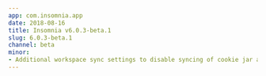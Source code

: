 ```yaml
---
app: com.insomnia.app
date: 2018-08-16
title: Insomnia v6.0.3-beta.1
slug: 6.0.3-beta.1
channel: beta
minor:
- Additional workspace sync settings to disable syncing of cookie jar and SSL client certificates
---
```


